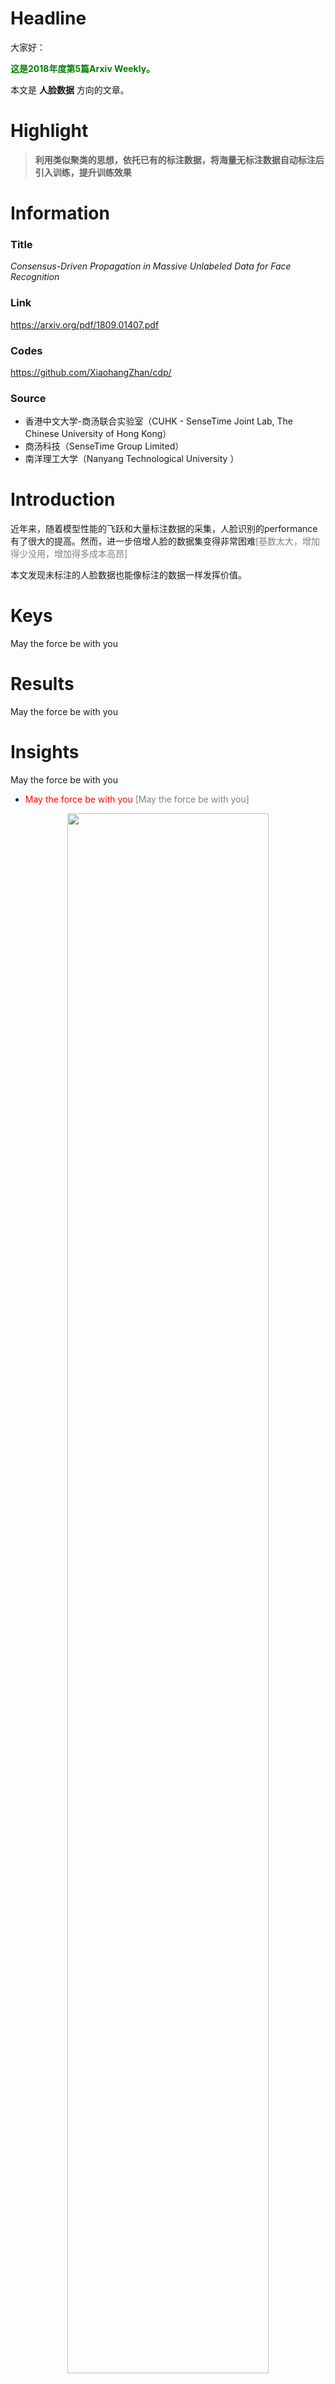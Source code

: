 # Headline

大家好：

 <b><span style="color:green">这是2018年度第5篇Arxiv Weekly。</span> </b>

本文是 __人脸数据__ 方向的文章。

# Highlight

> __利用类似聚类的思想，依托已有的标注数据，将海量无标注数据自动标注后引入训练，提升训练效果__

# Information

### Title
_Consensus-Driven Propagation in Massive Unlabeled Data for Face Recognition_

### Link
https://arxiv.org/pdf/1809.01407.pdf

### Codes
https://github.com/XiaohangZhan/cdp/

### Source

- 香港中文大学-商汤联合实验室（CUHK - SenseTime Joint Lab, The Chinese University of Hong Kong）
- 商汤科技（SenseTime Group Limited）
- 南洋理工大学（Nanyang Technological University ）

# Introduction

近年来，随着模型性能的飞跃和大量标注数据的采集，人脸识别的performance有了很大的提高。然而，进一步倍增人脸的数据集变得非常困难<span style="color:gray">[基数太大，增加得少没用，增加得多成本高昂]</span>

本文发现未标注的人脸数据也能像标注的数据一样发挥价值。

# Keys

May the force be with you

# Results

May the force be with you

# Insights

May the force be with you

-  <span style="color:red">May the force be with you</span> <span style="color:grey">[May the force be with you]</span>

<center><img src="./001_01.png?raw=true" width = "80%" /></center>